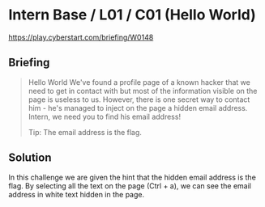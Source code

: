 # Intern Base / L01 / C01 (Hello World)

https://play.cyberstart.com/briefing/W0148

## Briefing

> Hello World
> We've found a profile page of a known hacker that we need to get in contact with but most of the information visible on the page is useless to us. However, there is one secret way to contact him - he's managed to inject on the page a hidden email address. Intern, we need you to find his email address!
>
> Tip: The email address is the flag.

## Solution

In this challenge we are given the hint that the hidden email address is the flag. By selecting all the text on the page (Ctrl + a), we can see the email address in white text hidden in the page.
